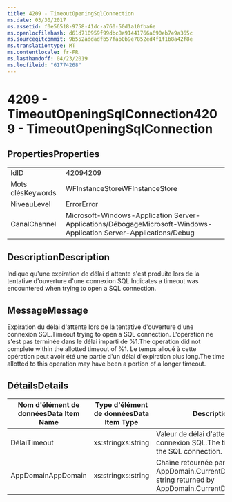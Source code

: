 ```yaml
---
title: 4209 - TimeoutOpeningSqlConnection
ms.date: 03/30/2017
ms.assetid: f0e56518-9758-41dc-a760-50d1a10fba6e
ms.openlocfilehash: d61d710959f99dbc8a91441766a690eb7e9a365c
ms.sourcegitcommit: 9b552addadfb57fab0b9e7852ed4f1f1b8a42f8e
ms.translationtype: MT
ms.contentlocale: fr-FR
ms.lasthandoff: 04/23/2019
ms.locfileid: "61774268"
---
```

# <a name="4209---timeoutopeningsqlconnection"></a><span data-ttu-id="518d2-102">4209 - TimeoutOpeningSqlConnection</span><span class="sxs-lookup"><span data-stu-id="518d2-102">4209 - TimeoutOpeningSqlConnection</span></span>
## <a name="properties"></a><span data-ttu-id="518d2-103">Properties</span><span class="sxs-lookup"><span data-stu-id="518d2-103">Properties</span></span>  
  
|||  
|-|-|  
|<span data-ttu-id="518d2-104">Id</span><span class="sxs-lookup"><span data-stu-id="518d2-104">ID</span></span>|<span data-ttu-id="518d2-105">4209</span><span class="sxs-lookup"><span data-stu-id="518d2-105">4209</span></span>|  
|<span data-ttu-id="518d2-106">Mots clés</span><span class="sxs-lookup"><span data-stu-id="518d2-106">Keywords</span></span>|<span data-ttu-id="518d2-107">WFInstanceStore</span><span class="sxs-lookup"><span data-stu-id="518d2-107">WFInstanceStore</span></span>|  
|<span data-ttu-id="518d2-108">Niveau</span><span class="sxs-lookup"><span data-stu-id="518d2-108">Level</span></span>|<span data-ttu-id="518d2-109">Error</span><span class="sxs-lookup"><span data-stu-id="518d2-109">Error</span></span>|  
|<span data-ttu-id="518d2-110">Canal</span><span class="sxs-lookup"><span data-stu-id="518d2-110">Channel</span></span>|<span data-ttu-id="518d2-111">Microsoft-Windows-Application Server-Applications/Débogage</span><span class="sxs-lookup"><span data-stu-id="518d2-111">Microsoft-Windows-Application Server-Applications/Debug</span></span>|  
  
## <a name="description"></a><span data-ttu-id="518d2-112">Description</span><span class="sxs-lookup"><span data-stu-id="518d2-112">Description</span></span>  
 <span data-ttu-id="518d2-113">Indique qu'une expiration de délai d'attente s'est produite lors de la tentative d'ouverture d'une connexion SQL.</span><span class="sxs-lookup"><span data-stu-id="518d2-113">Indicates a timeout was encountered when trying to open a SQL connection.</span></span>  
  
## <a name="message"></a><span data-ttu-id="518d2-114">Message</span><span class="sxs-lookup"><span data-stu-id="518d2-114">Message</span></span>  
 <span data-ttu-id="518d2-115">Expiration du délai d'attente lors de la tentative d'ouverture d'une connexion SQL.</span><span class="sxs-lookup"><span data-stu-id="518d2-115">Timeout trying to open a SQL connection.</span></span> <span data-ttu-id="518d2-116">L'opération ne s'est pas terminée dans le délai imparti de %1.</span><span class="sxs-lookup"><span data-stu-id="518d2-116">The operation did not complete within the allotted timeout of %1.</span></span> <span data-ttu-id="518d2-117">Le temps alloué à cette opération peut avoir été une partie d'un délai d'expiration plus long.</span><span class="sxs-lookup"><span data-stu-id="518d2-117">The time allotted to this operation may have been a portion of a longer timeout.</span></span>  
  
## <a name="details"></a><span data-ttu-id="518d2-118">Détails</span><span class="sxs-lookup"><span data-stu-id="518d2-118">Details</span></span>  
  
|<span data-ttu-id="518d2-119">Nom d'élément de données</span><span class="sxs-lookup"><span data-stu-id="518d2-119">Data Item Name</span></span>|<span data-ttu-id="518d2-120">Type d'élément de données</span><span class="sxs-lookup"><span data-stu-id="518d2-120">Data Item Type</span></span>|<span data-ttu-id="518d2-121">Description</span><span class="sxs-lookup"><span data-stu-id="518d2-121">Description</span></span>|  
|--------------------|--------------------|-----------------|  
|<span data-ttu-id="518d2-122">Délai</span><span class="sxs-lookup"><span data-stu-id="518d2-122">Timeout</span></span>|<span data-ttu-id="518d2-123">xs:string</span><span class="sxs-lookup"><span data-stu-id="518d2-123">xs:string</span></span>|<span data-ttu-id="518d2-124">Valeur de délai d'attente pour ouvrir la connexion SQL.</span><span class="sxs-lookup"><span data-stu-id="518d2-124">The timeout value for opening the SQL connection.</span></span>|  
|<span data-ttu-id="518d2-125">AppDomain</span><span class="sxs-lookup"><span data-stu-id="518d2-125">AppDomain</span></span>|<span data-ttu-id="518d2-126">xs:string</span><span class="sxs-lookup"><span data-stu-id="518d2-126">xs:string</span></span>|<span data-ttu-id="518d2-127">Chaîne retournée par AppDomain.CurrentDomain.FriendlyName.</span><span class="sxs-lookup"><span data-stu-id="518d2-127">The string returned by AppDomain.CurrentDomain.FriendlyName.</span></span>|
